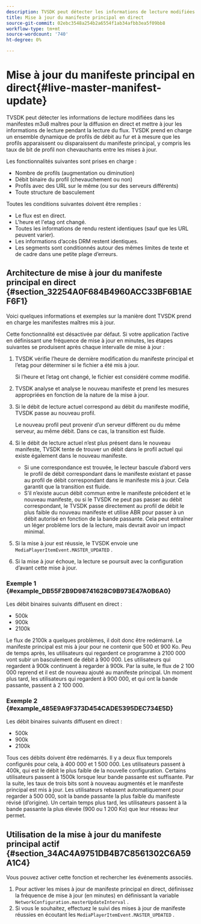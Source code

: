 ```yaml
---
description: TVSDK peut détecter les informations de lecture modifiées dans les manifestes m3u8 maîtres pour la diffusion en direct et mettre à jour les informations de lecture pendant la lecture du flux. TVSDK prend en charge un ensemble dynamique de profils de débit au fur et à mesure que les profils apparaissent ou disparaissent du manifeste principal, y compris les taux de bit de profil non chevauchants entre les mises à jour.
title: Mise à jour du manifeste principal en direct
source-git-commit: 02ebc3548a254b2a6554f1ab34afbb3ea5f09bb8
workflow-type: tm+mt
source-wordcount: '740'
ht-degree: 0%

---
```


# Mise à jour du manifeste principal en direct{#live-master-manifest-update}

TVSDK peut détecter les informations de lecture modifiées dans les manifestes m3u8 maîtres pour la diffusion en direct et mettre à jour les informations de lecture pendant la lecture du flux. TVSDK prend en charge un ensemble dynamique de profils de débit au fur et à mesure que les profils apparaissent ou disparaissent du manifeste principal, y compris les taux de bit de profil non chevauchants entre les mises à jour.

Les fonctionnalités suivantes sont prises en charge :

* Nombre de profils (augmentation ou diminution)
* Débit binaire du profil (chevauchement ou non)
* Profils avec des URL sur le même (ou sur des serveurs différents)
* Toute structure de basculement

Toutes les conditions suivantes doivent être remplies :

* Le flux est en direct.
* L&#39;heure et l&#39;etag ont changé.
* Toutes les informations de rendu restent identiques (sauf que les URL peuvent varier).
* Les informations d’accès DRM restent identiques.
* Les segments sont conditionnés autour des mêmes limites de texte et de cadre dans une petite plage d’erreurs.

## Architecture de mise à jour du manifeste principal en direct {#section_32254A0F684B4960ACC33BF6B1AEF6F1}

Voici quelques informations et exemples sur la manière dont TVSDK prend en charge les manifestes maîtres mis à jour.

Cette fonctionnalité est désactivée par défaut. Si votre application l’active en définissant une fréquence de mise à jour en minutes, les étapes suivantes se produisent après chaque intervalle de mise à jour :

1. TVSDK vérifie l’heure de dernière modification du manifeste principal et l’etag pour déterminer si le fichier a été mis à jour.

   Si l’heure et l’etag ont changé, le fichier est considéré comme modifié.
1. TVSDK analyse et analyse le nouveau manifeste et prend les mesures appropriées en fonction de la nature de la mise à jour.
1. Si le débit de lecture actuel correspond au débit du manifeste modifié, TVSDK passe au nouveau profil.

   Le nouveau profil peut provenir d’un serveur différent ou du même serveur, au même débit. Dans ce cas, la transition est fluide.
1. Si le débit de lecture actuel n’est plus présent dans le nouveau manifeste, TVSDK tente de trouver un débit dans le profil actuel qui existe également dans le nouveau manifeste.

   * Si une correspondance est trouvée, le lecteur bascule d’abord vers le profil de débit correspondant dans le manifeste existant et passe au profil de débit correspondant dans le manifeste mis à jour. Cela garantit que la transition est fluide.
   * S’il n’existe aucun débit commun entre le manifeste précédent et le nouveau manifeste, ou si le TVSDK ne peut pas passer au débit correspondant, le TVSDK passe directement au profil de débit le plus faible du nouveau manifeste et utilise ABR pour passer à un débit autorisé en fonction de la bande passante. Cela peut entraîner un léger problème lors de la lecture, mais devrait avoir un impact minimal.

1. Si la mise à jour est réussie, le TVSDK envoie une `MediaPlayerItemEvent.MASTER_UPDATED` .
1. Si la mise à jour échoue, la lecture se poursuit avec la configuration d’avant cette mise à jour.

### Exemple 1 {#example_DB55F2B9D98741628C9B973E47A0B6A0}

Les débit binaires suivants diffusent en direct :

* 500k
* 900k
* 2100k

Le flux de 2100k a quelques problèmes, il doit donc être redémarré. Le manifeste principal est mis à jour pour ne contenir que 500 et 900 Ko. Peu de temps après, les utilisateurs qui regardent ce programme à 2100 000 vont subir un basculement de débit à 900 000. Les utilisateurs qui regardent à 900k continuent à regarder à 900k. Par la suite, le flux de 2 100 000 reprend et il est de nouveau ajouté au manifeste principal. Un moment plus tard, les utilisateurs qui regardent à 900 000, et qui ont la bande passante, passent à 2 100 000.

### Exemple 2 {#example_485E9A9F373D454CADE5395DEC734E5D}

Les débit binaires suivants diffusent en direct :

* 500k
* 900k
* 2100k

Tous ces débits doivent être redémarrés. Il y a deux flux temporels configurés pour cela, à 400 000 et 1 500 000. Les utilisateurs passent à 400k, qui est le débit le plus faible de la nouvelle configuration. Certains utilisateurs passent à 1500k lorsque leur bande passante est suffisante. Par la suite, les taux de trois bits sont à nouveau augmentés et le manifeste principal est mis à jour. Les utilisateurs rebasent automatiquement pour regarder à 500 000, soit la bande passante la plus faible du manifeste révisé (d’origine). Un certain temps plus tard, les utilisateurs passent à la bande passante la plus élevée (900 ou 1 200 Ko) que leur réseau leur permet.

## Utilisation de la mise à jour du manifeste principal actif {#section_34AC4A9751DB4B7C8561302C6A59A1C4}

Vous pouvez activer cette fonction et rechercher les événements associés.

1. Pour activer les mises à jour de manifeste principal en direct, définissez la fréquence de mise à jour (en minutes) en définissant la variable `NetworkConfiguration.masterUpdateInterval` .
1. Si vous le souhaitez, effectuez le suivi des mises à jour de manifeste réussies en écoutant les `MediaPlayerItemEvent.MASTER_UPDATED` .
